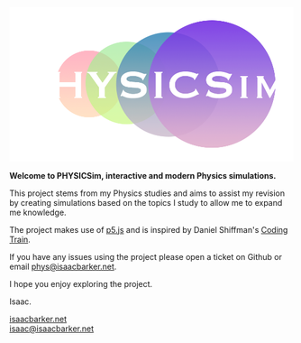![PHYSICSim](./imgs/dark-transparent.png)

**Welcome to PHYSICSim, interactive and modern Physics simulations.**

This project stems from my Physics studies and aims to assist my revision by creating simulations based on the topics I study to allow me to expand me knowledge.

The project makes use of [p5.js](https://p5js.org/) and is inspired by Daniel Shiffman's [Coding Train](https://thecodingtrain.com/). 

If you have any issues using the project please open a ticket on Github or email [phys@isaacbarker.net](mailto:phys@isaacbarker.net).

I hope you enjoy exploring the project.

Isaac.

[isaacbarker.net](https://isaacbarker.net)<br>
[isaac@isaacbarker.net](mailto:isaac@isaacbarker.net)